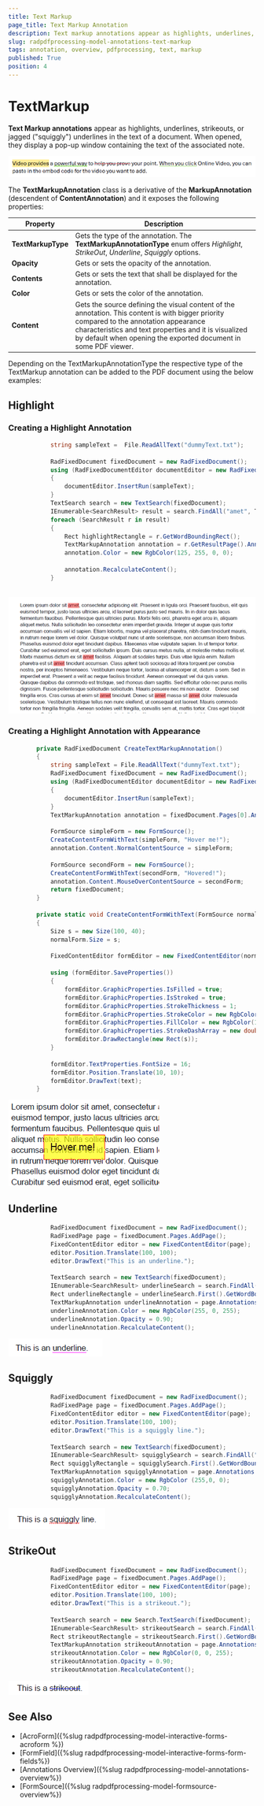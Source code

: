 ```yaml
---
title: Text Markup
page_title: Text Markup Annotation  
description: Text markup annotations appear as highlights, underlines, strikeouts, or squiggly underlines in the text of a document. 
slug: radpdfprocessing-model-annotations-text-markup 
tags: annotation, overview, pdfprocessing, text, markup 
published: True
position: 4
---
```


# TextMarkup 

**Text Markup annotations** appear as highlights, underlines, strikeouts, or jagged ("squiggly") underlines in the text of a document. When opened, they display a pop-up window containing the text of the associated note. 

![Text Markup Annotation](images/pdf-processing-create-text-markup-annotation.png)    

The **TextMarkupAnnotation** class is a derivative of the **MarkupAnnotation** (descendent of **ContentAnnotation**) and it exposes the following properties:

|Property|Description|
|---|---|
|**TextMarkupType**|Gets the type of the annotation. The **TextMarkupAnnotationType** enum offers *Highlight*, *StrikeOut*, *Underline*, *Squiggly* options.|
|**Opacity**|Gets or sets the opacity of the annotation.|
|**Contents**|Gets or sets the text that shall be displayed for the annotation.|
|**Color**|Gets or sets the color of the annotation.|
|**Content**|Gets the source defining the visual content of the annotation. This content is with bigger priority compared to the annotation appearance characteristics and text properties and it is visualized by default when opening the exported document in some PDF viewer.|

Depending on the TextMarkupAnnotationType the respective type of the TextMarkup annotation can be added to the PDF document using the below examples:

## Highlight

### Creating a Highlight Annotation

```csharp 
            string sampleText =  File.ReadAllText("dummyText.txt");

            RadFixedDocument fixedDocument = new RadFixedDocument();
            using (RadFixedDocumentEditor documentEditor = new RadFixedDocumentEditor(fixedDocument))
            {
                documentEditor.InsertRun(sampleText);
            }           
            TextSearch search = new TextSearch(fixedDocument);
            IEnumerable<SearchResult> result = search.FindAll("amet", TextSearchOptions.Default);
            foreach (SearchResult r in result)
            {
                Rect highlightRectangle = r.GetWordBoundingRect(); 
                TextMarkupAnnotation annotation = r.GetResultPage().Annotations.AddHighlight(highlightRectangle);
                annotation.Color = new RgbColor(125, 255, 0, 0);

                annotation.RecalculateContent();
            }
        
```

![Create Highlight Annotation](images/pdf-processing-create-highlight-annotation.png)   

### Creating a Highlight Annotation with Appearance


```csharp          
        private RadFixedDocument CreateTextMarkupAnnotation()
        {
            string sampleText = File.ReadAllText("dummyText.txt");
            RadFixedDocument fixedDocument = new RadFixedDocument();
            using (RadFixedDocumentEditor documentEditor = new RadFixedDocumentEditor(fixedDocument))
            {
                documentEditor.InsertRun(sampleText);
            }
            TextMarkupAnnotation annotation = fixedDocument.Pages[0].Annotations.AddHighlight(new Rect(150, 150, 100, 40));

            FormSource simpleForm = new FormSource();
            CreateContentFormWithText(simpleForm, "Hover me!");
            annotation.Content.NormalContentSource = simpleForm;

            FormSource secondForm = new FormSource();
            CreateContentFormWithText(secondForm, "Hovered!");
            annotation.Content.MouseOverContentSource = secondForm;
            return fixedDocument;
        }

        private static void CreateContentFormWithText(FormSource normalForm, string text)
        {
            Size s = new Size(100, 40);
            normalForm.Size = s;

            FixedContentEditor formEditor = new FixedContentEditor(normalForm);

            using (formEditor.SaveProperties())
            {
                formEditor.GraphicProperties.IsFilled = true;
                formEditor.GraphicProperties.IsStroked = true;
                formEditor.GraphicProperties.StrokeThickness = 1;
                formEditor.GraphicProperties.StrokeColor = new RgbColor(255, 0, 0);
                formEditor.GraphicProperties.FillColor = new RgbColor(175,255, 255, 0);
                formEditor.GraphicProperties.StrokeDashArray = new double[] { 17, 4 };
                formEditor.DrawRectangle(new Rect(s));
            }

            formEditor.TextProperties.FontSize = 16;
            formEditor.Position.Translate(10, 10);
            formEditor.DrawText(text);
        }
```

![Create Highlight Annotation with Appearance](images/pdf-processing-create-highlight-annotation-with-appearance.gif)    

## Underline

```csharp 
            RadFixedDocument fixedDocument = new RadFixedDocument();
            RadFixedPage page = fixedDocument.Pages.AddPage();
            FixedContentEditor editor = new FixedContentEditor(page);
            editor.Position.Translate(100, 100);
            editor.DrawText("This is an underline.");

            TextSearch search = new TextSearch(fixedDocument);
            IEnumerable<SearchResult> underlineSearch = search.FindAll("underline", TextSearchOptions.Default);
            Rect underlineRectangle = underlineSearch.First().GetWordBoundingRect();
            TextMarkupAnnotation underlineAnnotation = page.Annotations.AddUnderline(underlineRectangle);
            underlineAnnotation.Color = new RgbColor(255, 0, 255);
            underlineAnnotation.Opacity = 0.90;
            underlineAnnotation.RecalculateContent();     
```

![Create Underline Annotation](images/pdf-processing-create-underline-annotation.png)     

## Squiggly

```csharp 
            RadFixedDocument fixedDocument = new RadFixedDocument();
            RadFixedPage page = fixedDocument.Pages.AddPage();
            FixedContentEditor editor = new FixedContentEditor(page);
            editor.Position.Translate(100, 100);
            editor.DrawText("This is a squiggly line.");

            TextSearch search = new TextSearch(fixedDocument);
            IEnumerable<SearchResult> squigglySearch = search.FindAll("squiggly", TextSearchOptions.Default);
            Rect squigglyRectangle = squigglySearch.First().GetWordBoundingRect();
            TextMarkupAnnotation squigglyAnnotation = page.Annotations.AddSquiggly(squigglyRectangle);
            squigglyAnnotation.Color = new RgbColor (255,0, 0);
            squigglyAnnotation.Opacity = 0.70;
            squigglyAnnotation.RecalculateContent();       
```

![Create Squiggly Annotation](images/pdf-processing-create-squiggly-annotation.png)    

## StrikeOut

```csharp 
            RadFixedDocument fixedDocument = new RadFixedDocument();
            RadFixedPage page = fixedDocument.Pages.AddPage();
            FixedContentEditor editor = new FixedContentEditor(page);
            editor.Position.Translate(100, 100);
            editor.DrawText("This is a strikeout.");

            TextSearch search = new Search.TextSearch(fixedDocument);
            IEnumerable<SearchResult> strikeoutSearch = search.FindAll("strikeout", TextSearchOptions.Default);
            Rect strikeoutRectangle = strikeoutSearch.First().GetWordBoundingRect();
            TextMarkupAnnotation strikeoutAnnotation = page.Annotations.AddStrikeout(strikeoutRectangle);
            strikeoutAnnotation.Color = new RgbColor(0, 0, 255);
            strikeoutAnnotation.Opacity = 0.90;
            strikeoutAnnotation.RecalculateContent();    
```

![Create StrikeOut Annotation](images/pdf-processing-create-strikeOut-annotation.png)      



## See Also

* [AcroForm]({%slug radpdfprocessing-model-interactive-forms-acroform %})
* [FormField]({%slug radpdfprocessing-model-interactive-forms-form-fields%})
* [Annotations Overview]({%slug radpdfprocessing-model-annotations-overview%})
* [FormSource]({%slug radpdfprocessing-model-formsource-overview%})
